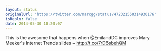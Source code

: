 ```yaml
---
layout: status
originalUrl: 'https://twitter.com/marcgg/status/472321550314930176'
isReply: false
date: 2014-05-30 10:20:07
---
```


This is the awesome that happens when @EmilandDC improves Mary Meeker's Internet Trends  slides ~ http://t.co/7rD6sbehQM
